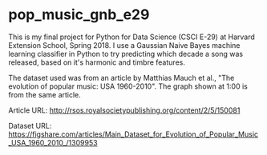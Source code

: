 # pop_music_gnb_e29
This is my final project for Python for Data Science (CSCI E-29) at Harvard Extension School, Spring 2018.  I use a Gaussian Naive Bayes machine learning classifier in Python to try predicting which decade a song was released, based on it's harmonic and timbre features.

The dataset used was from an article by Matthias Mauch et al., "The evolution of popular music: USA 1960-2010".  The graph shown at 1:00 is from the same article.

Article URL:
http://rsos.royalsocietypublishing.org/content/2/5/150081

Dataset URL:
https://figshare.com/articles/Main_Dataset_for_Evolution_of_Popular_Music_USA_1960_2010_/1309953
